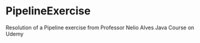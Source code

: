 # PipelineExercise
Resolution of a Pipeline exercise from Professor Nelio Alves Java Course on Udemy
